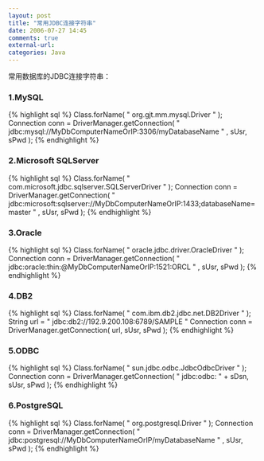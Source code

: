 ```yaml
---
layout: post
title: "常用JDBC连接字符串"
date: 2006-07-27 14:45
comments: true
external-url: 
categories: Java
---
```

常用数据库的JDBC连接字符串：
<!-- more -->

###  1.MySQL ###
{% highlight sql %} 
	Class.forName(  " org.gjt.mm.mysql.Driver "  );
	Connection conn  =  DriverManager.getConnection(  " jdbc:mysql://MyDbComputerNameOrIP:3306/myDatabaseName " , sUsr, sPwd );
{% endhighlight %}

### 2.Microsoft SQLServer ###
{% highlight sql %} 
	Class.forName(  " com.microsoft.jdbc.sqlserver.SQLServerDriver "  );
	Connection conn  =  DriverManager.getConnection(  " jdbc:microsoft:sqlserver://MyDbComputerNameOrIP:1433;databaseName=master " , sUsr, sPwd );
{% endhighlight %}

### 3.Oracle ###
{% highlight sql %} 
	Class.forName(  " oracle.jdbc.driver.OracleDriver "  );
	Connection conn  =  DriverManager.getConnection(  " jdbc:oracle:thin:@MyDbComputerNameOrIP:1521:ORCL " , sUsr, sPwd );
{% endhighlight %}

### 4.DB2 ###
{% highlight sql %} 
	Class.forName( " com.ibm.db2.jdbc.net.DB2Driver " );
	String url = " jdbc:db2://192.9.200.108:6789/SAMPLE "
	Connection conn  =  DriverManager.getConnection( url, sUsr, sPwd );
{% endhighlight %}

### 5.ODBC ###
{% highlight sql %} 
	Class.forName(  " sun.jdbc.odbc.JdbcOdbcDriver "  );
	Connection conn  =  DriverManager.getConnection(  " jdbc:odbc: "   +  sDsn, sUsr, sPwd );
{% endhighlight %}

### 6.PostgreSQL ###
{% highlight sql %} 
	Class.forName(  " org.postgresql.Driver "  );
	Connection conn  =  DriverManager.getConnection(  " jdbc:postgresql://MyDbComputerNameOrIP/myDatabaseName " , sUsr, sPwd );
{% endhighlight %}